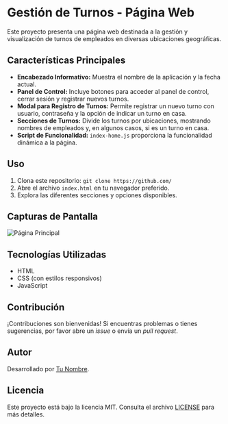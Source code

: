 # Gestión de Turnos - Página Web

Este proyecto presenta una página web destinada a la gestión y visualización de turnos de empleados en diversas ubicaciones geográficas.

## Características Principales

- **Encabezado Informativo:** Muestra el nombre de la aplicación y la fecha actual.
- **Panel de Control:** Incluye botones para acceder al panel de control, cerrar sesión y registrar nuevos turnos.
- **Modal para Registro de Turnos:** Permite registrar un nuevo turno con usuario, contraseña y la opción de indicar un turno en casa.
- **Secciones de Turnos:** Divide los turnos por ubicaciones, mostrando nombres de empleados y, en algunos casos, si es un turno en casa.
- **Script de Funcionalidad:** `index-home.js` proporciona la funcionalidad dinámica a la página.

## Uso

1. Clona este repositorio: `git clone https://github.com/`
2. Abre el archivo `index.html` en tu navegador preferido.
3. Explora las diferentes secciones y opciones disponibles.

## Capturas de Pantalla

![Página Principal](capturas/pagina_principal.png)


## Tecnologías Utilizadas

- HTML
- CSS (con estilos responsivos)
- JavaScript

## Contribución

¡Contribuciones son bienvenidas! Si encuentras problemas o tienes sugerencias, por favor abre un _issue_ o envía un _pull request_.

## Autor

Desarrollado por [Tu Nombre](https://github.com/tu_usuario).

## Licencia

Este proyecto está bajo la licencia MIT. Consulta el archivo [LICENSE](LICENSE) para más detalles.
